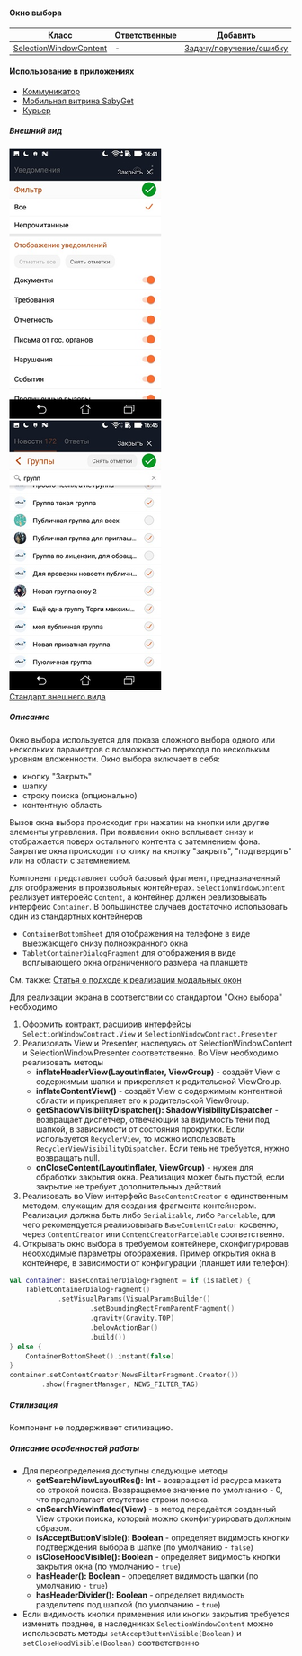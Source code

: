 #### Окно выбора

| Класс                                                                                                                  | Ответственные | Добавить                                                                                    |
|------------------------------------------------------------------------------------------------------------------------|---------------|---------------------------------------------------------------------------------------------|
| [SelectionWindowContent](sbis-common/src/main/java/ru/tensor/sbis/common/fragment/selection/SelectionWindowContent.kt) | -             | [Задачу/поручение/ошибку](https://online.sbis.ru/area/d5cff451-8688-4af0-970a-8127570b0308) |

#### Использование в приложениях

- [Коммуникатор](https://git.sbis.ru/mobileworkspace/apps/droid/communicator)
- [Мобильная витрина SabyGet](https://git.sbis.ru/mobileworkspace/apps/droid/showcase)
- [Курьер](https://git.sbis.ru/mobileworkspace/apps/droid/courier)

##### Внешний вид

![selection_window_preview_1](../doc_resources/img/selection_window_preview_1.jpg)
![selection_window_preview_2](../doc_resources/img/selection_window_preview_2.jpg)   
[Стандарт внешнего вида](http://axure.tensor.ru/MobileStandart8/#p=окно_выбора__версия_3_&g=1)

##### Описание

Окно выбора используется для показа сложного выбора одного или нескольких параметров с возможностью
перехода по нескольким уровням вложенности.
Окно выбора включает в себя:

* кнопку "Закрыть"
* шапку
* строку поиска (опционально)
* контентную область

Вызов окна выбора происходит при нажатии на кнопки или другие элементы управления. При появлении
окно всплывает снизу и отображается поверх остального контента с затемнением фона.
Закрытие окна происходит по клику на кнопку "закрыть", "подтвердить" или на области с затемнением.

Компонент представляет собой базовый фрагмент, предназначенный для отображения в произвольных
контейнерах. `SelectionWindowContent` реализует интерфейс `Content`, а контейнер должен
реализовывать интерфейс `Container`. В большинстве случаев достаточно использовать один из
стандартных контейнеров

* `ContainerBottomSheet` для отображения на телефоне в виде выезжающего снизу полноэкранного окна
* `TabletContainerDialogFragment` для отображения в виде всплывающего окна ограниченного размера на
  планшете

См. также:
[Статья о подходе к реализации модальных окон](https://online.sbis.ru/news/79b13d29-accb-41a7-a5fa-8664717f3c8a)

Для реализации экрана в соответствии со стандартом "Окно выбора" необходимо

1. Оформить контракт, расширив интерфейсы `SelectionWindowContract.View`
   и `SelectionWindowContract.Presenter`
2. Реализовать View и Presenter, наследуясь от SelectionWindowContent и SelectionWindowPresenter
   соответственно.
   Во View необходимо реализовать методы
    - **inflateHeaderView(LayoutInflater, ViewGroup)** - создаёт View с содержимым шапки и
      прикрепляет к родительской ViewGroup.
    - **inflateContentView()** - создаёт View с содержимым контентной области и прикрепляет его к
      родительской ViewGroup.
    - **getShadowVisibilityDispatcher(): ShadowVisibilityDispatcher** - возвращает диспетчер,
      отвечающий за видимость тени под шапкой, в зависимости от состояния прокрутки. Если
      используется `RecyclerView`, то можно использовать `RecyclerViewVisibilityDispatcher`. Если
      тень не требуется, нужно возвращать null.
    - **onCloseContent(LayoutInflater, ViewGroup)** - нужен для обработки закрытия окна. Реализация
      может быть пустой, если закрытие не требует дополнительных действий
3. Реализовать во View интерфейс `BaseContentCreator` с единственным методом, служащим для создания
   фрагмента контейнером. Реализация должна быть либо `Serializable`, либо `Parcelable`, для чего
   рекомендуется реализовывать  `BaseContentCreator` косвенно, через `ContentCreator`
   или `ContentCreatorParcelable` соответственно.
4. Открывать окно выбора в требуемом контейнере, сконфигурировав необходимые параметры отображения.
   Пример открытия окна в контейнере, в зависимости от конфигурации (планшет или телефон):

```kotlin
val container: BaseContainerDialogFragment = if (isTablet) {
    TabletContainerDialogFragment()
            .setVisualParams(VisualParamsBuilder()
                    .setBoundingRectFromParentFragment()
                    .gravity(Gravity.TOP)
                    .belowActionBar()
                    .build())
} else {
    ContainerBottomSheet().instant(false)
}
container.setContentCreator(NewsFilterFragment.Creator())
        .show(fragmentManager, NEWS_FILTER_TAG)
```

##### Стилизация

Компонент не поддерживает стилизацию.

##### Описание особенностей работы

* Для переопределения доступны следующие методы
    - **getSearchViewLayoutRes(): Int** - возвращает id ресурса макета со строкой поиска.
      Возвращаемое значение по умолчанию - 0, что предполагает отсутствие строки поиска.
    - **onSearchViewInflated(View)** - в метод передаётся созданный View строки поиска, который
      можно сконфигурировать должным образом.
    - **isAcceptButtonVisible(): Boolean** - определяет видимость кнопки подтверждения выбора в
      шапке (по умолчанию - `false`)
    - **isCloseHoodVisible(): Boolean** - определяет видимость кнопки закрытия окна (по
      умолчанию - `true`)
    - **hasHeader(): Boolean** - определяет видимость шапки (по умолчанию - `true`)
    - **hasHeaderDivider(): Boolean** - определяет видимость разделителя под шапкой (по
      умолчанию - `true`)
* Если видимость кнопки применения или кнопки закрытия требуется изменить позднее, в
  наследниках `SelectionWindowContent` можно использовать методы `setAcceptButtonVisible(Boolean)`
  и `setCloseHoodVisible(Boolean)` соответственно